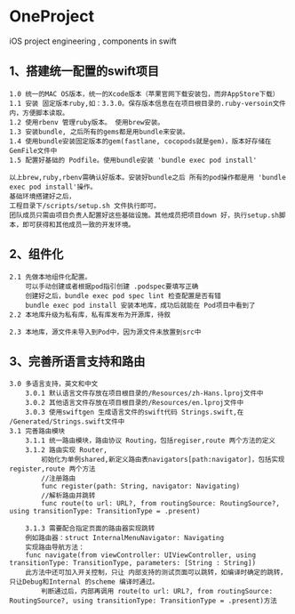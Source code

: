 # OneProject
iOS project engineering , components in swift 

## 1、搭建统一配置的swift项目
    1.0 统一的MAC OS版本，统一的Xcode版本（苹果官网下载安装包，而非AppStore下载）
    1.1 安装 固定版本ruby,如：3.3.0。保存版本信息在在项目根目录的.ruby-versoin文件内，方便脚本读取。
    1.2 使用rbenv 管理ruby版本。 使用brew安装。
    1.3 安装bundle, 之后所有的gems都是用bundle来安装。
    1.4 使用bundle安装固定版本的gem(fastlane, cocopods就是gem)，版本好存储在 GemFile文件中
    1.5 配置好基础的 Podfile。使用bundle安装 'bundle exec pod install'
     
    以上brew,ruby,rbenv需确认好版本。安装好bundle之后 所有的pod操作都是用 'bundle exec pod install'操作。
    基础环境搭建好之后，
    工程目录下/scripts/setup.sh 文件执行即可。
    团队成员只需由项目负责人配置好这些基础设施。其他成员把项目down 好，执行setup.sh脚本，即可获得和其他成员一致的开发环境。
    
## 2、组件化
    2.1 先做本地组件化配置。
        可以手动创建或者根据pod指引创建 .podspec要填写正确
        创建好之后，bundle exec pod spec lint 检查配置是否有错
        bundle exec pod install 安装本地库，成功后就能在 Pod项目中看到了
    2.2 本地库升级为私有库，私有库发布为开源库，待叙
        
    2.3 本地库，源文件未导入到Pod中，因为源文件未放置到src中
    
## 3、完善所语言支持和路由
    3.0 多语言支持，英文和中文
        3.0.1 默认语言文件存放在项目根目录的/Resources/zh-Hans.lproj文件中
        3.0.2 其他语言文件存放在项目根目录的/Resources/en.lproj文件中
        3.0.3 使用swiftgen 生成语言文件的swift代码 Strings.swift,在 /Generated/Strings.swift文件中
    3.1 完善路由模块
        3.1.1 统一路由模块，路由协议 Routing，包括regiser,route 两个方法的定义
        3.1.2 路由实现 Router, 
            初始化为单例shared,新定义路由表navigators[path:navigator]，包括实现register,route 两个方法
            //注册路由
            func register(path: String, navigator: Navigating)
            //解析路由并跳转
            func route(to url: URL?, from routingSource: RoutingSource?, using transitionType: TransitionType = .present)
    
        3.1.3 需要配合指定页面的路由器实现跳转
        例如路由器：struct InternalMenuNavigator: Navigating 
        实现路由导航方法：
        func navigate(from viewController: UIViewController, using transitionType: TransitionType, parameters: [String : String]) 
        此方法中还可加入开关控制，只让 内部支持的测试页面可以跳转，如编译时确定的跳转，只让Debug和Internal 的scheme 编译时通过。
            判断通过后，内部再调用 route(to url: URL?, from routingSource: RoutingSource?, using transitionType: TransitionType = .present)方法
        


